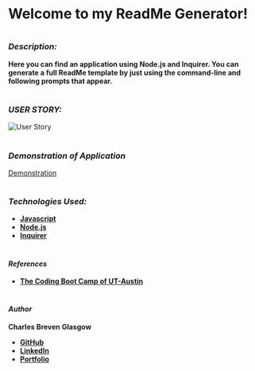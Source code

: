 # **Welcome to my ReadMe Generator!**

#

### *Description:*

**Here you can find an application using Node.js and Inquirer. You can generate a full ReadMe template by just using the command-line and following prompts that appear.**

#

### *USER STORY:*

![User Story](/img/user.story.m9.png)

#

### *Demonstration of Application*

[Demonstration](https://drive.google.com/file/d/1Z58az1HPSmdglcw6xLRVFntbmpGbqYFb/view)

#

### *Technologies Used:*

- **[Javascript](https://www.javascript.com/)**
- **[Node.js](http://nodejs.org/en/)**
- **[Inquirer](https://www.npmjs.com/package/inquirer)**

#

#### *References*

- **[The Coding Boot Camp of UT-Austin](https://techbootcamps.utexas.edu/coding/)**

#

#### *Author*

**Charles Breven Glasgow**

- **[GitHub](https://github.com/Brevenn)**
- **[LinkedIn](https://www.linkedin.com/in/charles-glasgow-7b07a41a3/)**
- **[Portfolio](https://brevenn.github.io/Portfolio-Full-Stack/)**
#